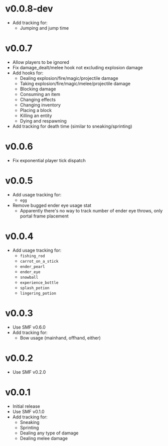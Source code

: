 # v0.0.8-dev
- Add tracking for:
  - Jumping and jump time

# v0.0.7
- Allow players to be ignored
- Fix damage_dealt/melee hook not excluding explosion damage
- Add hooks for:
  - Dealing explosion/fire/magic/projectile damage
  - Taking explosion/fire/magic/melee/projectile damage
  - Blocking damage
  - Consuming an item
  - Changing effects
  - Changing inventory
  - Placing a block
  - Killing an entity
  - Dying and respawning
- Add tracking for death time (similar to sneaking/sprinting)

# v0.0.6
- Fix exponential player tick dispatch

# v0.0.5
- Add usage tracking for:
    - `egg`
- Remove bugged ender eye usage stat
    - Apparently there's no way to track number of ender eye throws, only portal frame placement

# v0.0.4
- Add usage tracking for:
    - `fishing_rod`
    - `carrot_on_a_stick`
    - `ender_pearl`
    - `ender_eye`
    - `snowball`
    - `experience_bottle`
    - `splash_potion`
    - `lingering_potion`

# v0.0.3
- Use SMF v0.6.0
- Add tracking for:
    - Bow usage (mainhand, offhand, either)

# v0.0.2
- Use SMF v0.2.0

# v0.0.1
- Initial release
- Use SMF v0.1.0
- Add tracking for:
    - Sneaking
    - Sprinting
    - Dealing any type of damage
    - Dealing melee damage

